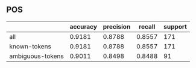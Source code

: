 
## POS

|                  | accuracy | precision | recall | support |
|------------------|----------|-----------|--------|---------|
| all              | 0.9181   | 0.8788    | 0.8557 | 171     |
| known-tokens     | 0.9181   | 0.8788    | 0.8557 | 171     |
| ambiguous-tokens | 0.9011   | 0.8498    | 0.8488 | 91      |


